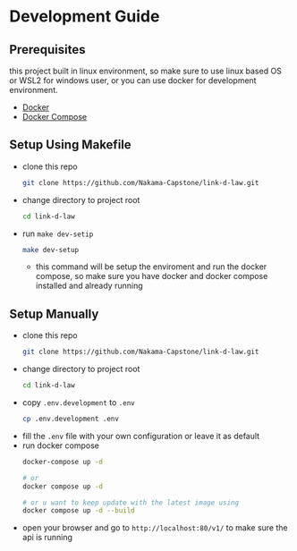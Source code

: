 # Development Guide
## Prerequisites
this project built in linux environment, so make sure to use linux based OS or WSL2 for windows user, or you can use docker for development environment.
- [Docker](https://docs.docker.com/get-docker/)
- [Docker Compose](https://docs.docker.com/compose/install/)
## Setup Using Makefile
- clone this repo
    ```bash
    git clone https://github.com/Nakama-Capstone/link-d-law.git
    ```
- change directory to project root
    ```bash
    cd link-d-law
    ```
- run `make dev-setip`
    ```bash
    make dev-setup
    ```
    * this command will be setup the enviroment and run the docker compose, so make sure you have docker and docker compose installed and already running
## Setup Manually
- clone this repo
    ```bash
    git clone https://github.com/Nakama-Capstone/link-d-law.git
    ```
- change directory to project root
    ```bash
    cd link-d-law
    ```
- copy `.env.development` to `.env`
    ```bash
    cp .env.development .env
    ```
- fill the `.env` file with your own configuration or leave it as default
- run docker compose
    ```bash
    docker-compose up -d

    # or
    docker compose up -d

    # or u want to keep update with the latest image using 
    docker compose up -d --build
    ```
- open your browser and go to `http://localhost:80/v1/` to make sure the api is running